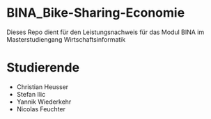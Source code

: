# BINA_Bike-Sharing-Economie
Dieses Repo dient für den Leistungsnachweis für das Modul BINA im Masterstudiengang Wirtschaftsinformatik

# Studierende
- Christian Heusser
- Stefan Ilic
- Yannik Wiederkehr
- Nicolas Feuchter
